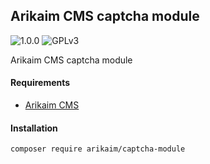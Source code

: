 ## Arikaim CMS captcha module
![1.0.0](https://img.shields.io/github/release/arikaim/captcha-module.svg)
![GPLv3](https://img.shields.io/badge/License-GPLv3-blue.svg)



Arikaim CMS captcha module



#### Requirements 
  * [Arikaim CMS](https://github.com/arikaim/arikaim)



#### Installation

```sh
composer require arikaim/captcha-module
```